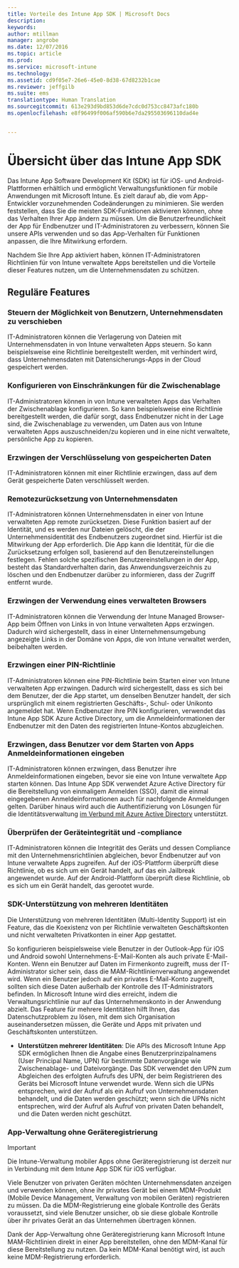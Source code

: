 ```yaml
---
title: Vorteile des Intune App SDK | Microsoft Docs
description: 
keywords: 
author: mtillman
manager: angrobe
ms.date: 12/07/2016
ms.topic: article
ms.prod: 
ms.service: microsoft-intune
ms.technology: 
ms.assetid: cd9f05e7-26e6-45e0-8d38-67d8232b1cae
ms.reviewer: jeffgilb
ms.suite: ems
translationtype: Human Translation
ms.sourcegitcommit: 613e293d9bd853d6de7cdc0d753cc8473afc180b
ms.openlocfilehash: e8f96499f006af590b6e7da295503696110dad4e


---
```


# <a name="intune-app-sdk-overview"></a>Übersicht über das Intune App SDK
Das Intune App Software Development Kit (SDK) ist für iOS- und Android-Plattformen erhältlich und ermöglicht Verwaltungsfunktionen für mobile Anwendungen mit Microsoft Intune. Es zielt darauf ab, die vom App-Entwickler vorzunehmenden Codeänderungen zu minimieren. Sie werden feststellen, dass Sie die meisten SDK-Funktionen aktivieren können, ohne das Verhalten Ihrer App ändern zu müssen. Um die Benutzerfreundlichkeit der App für Endbenutzer und IT-Administratoren zu verbessern, können Sie unsere APIs verwenden und so das App-Verhalten für Funktionen anpassen, die Ihre Mitwirkung erfordern. 

Nachdem Sie Ihre App aktiviert haben, können IT-Administratoren Richtlinien für von Intune verwaltete Apps bereitstellen und die Vorteile dieser Features nutzen, um die Unternehmensdaten zu schützen.

## <a name="regular-features"></a>Reguläre Features

### <a name="control-users-ability-to-move-corporate-documents"></a>Steuern der Möglichkeit von Benutzern, Unternehmensdaten zu verschieben
IT-Administratoren können die Verlagerung von Dateien mit Unternehmensdaten in von Intune verwalteten Apps steuern. So kann beispielsweise eine Richtlinie bereitgestellt werden, mit verhindert wird, dass Unternehmensdaten mit Datensicherungs-Apps in der Cloud gespeichert werden.

### <a name="configure-clipboard-restrictions"></a>Konfigurieren von Einschränkungen für die Zwischenablage
IT-Administratoren können in von Intune verwalteten Apps das Verhalten der Zwischenablage konfigurieren. So kann beispielsweise eine Richtlinie bereitgestellt werden, die dafür sorgt, dass Endbenutzer nicht in der Lage sind, die Zwischenablage zu verwenden, um Daten aus von Intune verwalteten Apps auszuschneiden/zu kopieren und in eine nicht verwaltete, persönliche App zu kopieren.

### <a name="enforce-encryption-on-saved-data"></a>Erzwingen der Verschlüsselung von gespeicherten Daten
IT-Administratoren können mit einer Richtlinie erzwingen, dass auf dem Gerät gespeicherte Daten verschlüsselt werden.

### <a name="remotely-wipe-corporate-data"></a>Remotezurücksetzung von Unternehmensdaten
IT-Administratoren können Unternehmensdaten in einer von Intune verwalteten App remote zurücksetzen. Diese Funktion basiert auf der Identität, und es werden nur Dateien gelöscht, die der Unternehmensidentität des Endbenutzers zugeordnet sind. Hierfür ist die Mitwirkung der App erforderlich. Die App kann die Identität, für die die Zurücksetzung erfolgen soll, basierend auf den Benutzereinstellungen festlegen. Fehlen solche spezifischen Benutzereinstellungen in der App, besteht das Standardverhalten darin, das Anwendungsverzeichnis zu löschen und den Endbenutzer darüber zu informieren, dass der Zugriff entfernt wurde.

### <a name="enforce-the-use-of-a-managed-browser"></a>Erzwingen der Verwendung eines verwalteten Browsers
IT-Administratoren können die Verwendung der Intune Managed Browser-App beim Öffnen von Links in von Intune verwalteten Apps erzwingen. Dadurch wird sichergestellt, dass in einer Unternehmensumgebung angezeigte Links in der Domäne von Apps, die von Intune verwaltet werden, beibehalten werden.

### <a name="enforce-a-pin-policy"></a>Erzwingen einer PIN-Richtlinie
IT-Administratoren können eine PIN-Richtlinie beim Starten einer von Intune verwalteten App erzwingen. Dadurch wird sichergestellt, dass es sich bei dem Benutzer, der die App startet, um denselben Benutzer handelt, der sich ursprünglich mit einem registrierten Geschäfts-, Schul- oder Unikonto angemeldet hat. Wenn Endbenutzer ihre PIN konfigurieren, verwendet das Intune App SDK Azure Active Directory, um die Anmeldeinformationen der Endbenutzer mit den Daten des registrierten Intune-Kontos abzugleichen.

### <a name="require-users-to-enter-credentials-before-they-can-start-apps"></a>Erzwingen, dass Benutzer vor dem Starten von Apps Anmeldeinformationen eingeben
IT-Administratoren können erzwingen, dass Benutzer ihre Anmeldeinformationen eingeben, bevor sie eine von Intune verwaltete App starten können. Das Intune App SDK verwendet Azure Active Directory für die Bereitstellung von einmaligem Anmelden (SSO), damit die einmal eingegebenen Anmeldeinformationen auch für nachfolgende Anmeldungen gelten. Darüber hinaus wird auch die Authentifizierung von Lösungen für die Identitätsverwaltung [im Verbund mit Azure Active Directory](https://msdn.microsoft.com/library/azure/jj679342.aspx) unterstützt.

### <a name="check-device-health-and-compliance"></a>Überprüfen der Geräteintegrität und -compliance
IT-Administratoren können die Integrität des Geräts und dessen Compliance mit den Unternehmensrichtlinien abgleichen, bevor Endbenutzer auf von Intune verwaltete Apps zugreifen. Auf der iOS-Plattform überprüft diese Richtlinie, ob es sich um ein Gerät handelt, auf das ein Jailbreak angewendet wurde. Auf der Android-Plattform überprüft diese Richtlinie, ob es sich um ein Gerät handelt, das gerootet wurde.

### <a name="sdk-multi-identity-support"></a>SDK-Unterstützung von mehreren Identitäten
Die Unterstützung von mehreren Identitäten (Multi-Identity Support) ist ein Feature, das die Koexistenz von per Richtlinie verwalteten Geschäftskonten und nicht verwalteten Privatkonten in einer App gestattet.

So konfigurieren beispielsweise viele Benutzer in der Outlook-App für iOS und Android sowohl Unternehmens-E-Mail-Konten als auch private E-Mail-Konten. Wenn ein Benutzer auf Daten im Firmenkonto zugreift, muss der IT-Administrator sicher sein, dass die MAM-Richtlinienverwaltung angewendet wird. Wenn ein Benutzer jedoch auf ein privates E-Mail-Konto zugreift, sollten sich diese Daten außerhalb der Kontrolle des IT-Administrators befinden. In Microsoft Intune wird dies erreicht, indem die Verwaltungsrichtlinie nur auf das Unternehmenskonto in der Anwendung abzielt. Das Feature für mehrere Identitäten hilft Ihnen, das Datenschutzproblem zu lösen, mit dem sich Organisation auseinandersetzen müssen, die Geräte und Apps mit privaten und Geschäftskonten unterstützen.

* **Unterstützen mehrerer Identitäten**: Die APIs des Microsoft Intune App SDK ermöglichen Ihnen die Angabe eines Benutzerprinzipalnamens (User Principal Name, UPN) für bestimmte Datenvorgänge wie Zwischenablage- und Dateivorgänge. Das SDK verwendet den UPN zum Abgleichen des erfolgten Aufrufs des UPN, der beim Registrieren des Geräts bei Microsoft Intune verwendet wurde. Wenn sich die UPNs entsprechen, wird der Aufruf als ein Aufruf von Unternehmensdaten behandelt, und die Daten werden geschützt; wenn sich die UPNs nicht entsprechen, wird der Aufruf als Aufruf von privaten Daten behandelt, und die Daten werden nicht geschützt.

### <a name="app-management-without-device-enrollment"></a>App-Verwaltung ohne Geräteregistrierung

>[!IMPORTANT]
>Die Intune-Verwaltung mobiler Apps ohne Geräteregistrierung ist derzeit nur in Verbindung mit dem Intune App SDK für iOS verfügbar. 


Viele Benutzer von privaten Geräten möchten Unternehmensdaten anzeigen und verwenden können, ohne ihr privates Gerät bei einem MDM-Produkt (Mobile Device Management, Verwaltung von mobilen Geräten) registrieren zu müssen. Da die MDM-Registrierung eine globale Kontrolle des Geräts voraussetzt, sind viele Benutzer unsicher, ob sie diese globale Kontrolle über ihr privates Gerät an das Unternehmen übertragen können.

Dank der App-Verwaltung ohne Geräteregistrierung kann Microsoft Intune MAM-Richtlinien direkt in einer App bereitstellen, ohne den MDM-Kanal für diese Bereitstellung zu nutzen. Da kein MDM-Kanal benötigt wird, ist auch keine MDM-Registrierung erforderlich.



<!--HONumber=Dec16_HO2-->


